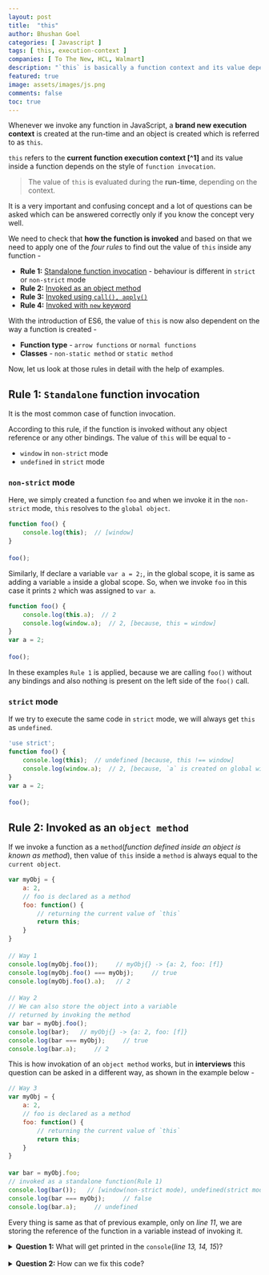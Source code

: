 ```yaml
---
layout: post
title:  "this"
author: Bhushan Goel
categories: [ Javascript ]
tags: [ this, execution-context ]
companies: [ To The New, HCL, Walmart]
description: "`this` is basically a function context and its value depends on the style of function invocation."
featured: true
image: assets/images/js.png
comments: false
toc: true
---
```


<!-- [Rule 1](#standalone-function-invocation) -->

Whenever we invoke any function in JavaScript, a **brand new execution context** is created at the run-time and an object is created which is referred to as `this`.

`this` refers to the **current function execution context [^1]** and its value inside a function depends on the style of `function invocation`.

> The value of `this` is evaluated during the **run-time**, depending on the context.

It is a very important and confusing concept and a lot of questions can be asked which can be answered correctly only if you know the concept very well.

We need to check that **how the function is invoked** and based on that we need to apply one of the _four rules_ to find out the value of `this` inside any function -

- **Rule 1:** [Standalone function invocation](#rule-1-standalone-function-invocation) - behaviour is different in `strict` or `non-strict` mode
- **Rule 2:** [Invoked as an object method](#rule-2-invoked-as-an-object-method)
- **Rule 3:** [Invoked using `call(), apply()`](#rule-3-invoked-using-call-apply)   
- **Rule 4:** [Invoked with `new` keyword](#rule-4-invoked-with-new-keyword)

With the introduction of ES6, the value of `this` is now also dependent on the way a function is created - 

- **Function type** - `arrow functions` or `normal functions`
- **Classes** - `non-static method` or `static method`

Now, let us look at those rules in detail with the help of examples.

## Rule 1: `Standalone` function invocation
It is the most common case of function invocation.

According to this rule, if the function is invoked without any object reference or any other bindings. The value of `this` will be equal to - 
- `window` in `non-strict` mode
- `undefined` in `strict` mode


### `non-strict` mode

Here, we simply created a function `foo` and when we invoke it in the `non-strict` mode, `this` resolves to the `global object`.

```js
function foo() {
    console.log(this);  // [window]
}

foo();
```

Similarly, If declare a variable `var a = 2;`, in the global scope, it is same as adding a variable `a` inside a global scope. So, when we invoke `foo` in this case it prints `2` which was assigned to `var a`.

```js
function foo() {
    console.log(this.a);  // 2
    console.log(window.a);  // 2, [because, this = window]
}
var a = 2;

foo();
```

In these examples `Rule 1` is applied, because we are calling `foo()` without any bindings and also nothing is present on the left side of the `foo()` call.

### `strict` mode
If we try to execute the same code in `strict` mode, we will always get `this` as `undefined`.

```js
'use strict';
function foo() {
    console.log(this);  // undefined [because, this !== window]
    console.log(window.a);  // 2, [because, `a` is created on global window object]
}
var a = 2;

foo();
```

## Rule 2: Invoked as an `object method`

If we invoke a function as a `method`(_function defined inside an object is known as method_), then value of `this` inside a `method` is always equal to the `current object`.
```js
var myObj = {
    a: 2,
    // foo is declared as a method
    foo: function() {
        // returning the current value of `this`
        return this;
    }
}

// Way 1
console.log(myObj.foo());     // myObj{} -> {a: 2, foo: [f]}
console.log(myObj.foo() === myObj);     // true
console.log(myObj.foo().a);   // 2

// Way 2
// We can also store the object into a variable
// returned by invoking the method 
var bar = myObj.foo();
console.log(bar);   // myObj{} -> {a: 2, foo: [f]}
console.log(bar === myObj);     // true
console.log(bar.a);     // 2 
```
This is how invokation of an `object method` works, but in **interviews** this question can be asked in a different way, as shown in the example below -

```js
// Way 3
var myObj = {
    a: 2,
    // foo is declared as a method
    foo: function() {
        // returning the current value of `this`
        return this;
    }
}

var bar = myObj.foo;
// invoked as a standalone function(Rule 1)
console.log(bar());   // [window(non-strict mode), undefined(strict mode)]
console.log(bar === myObj);     // false
console.log(bar.a);     // undefined
```

Every thing is same as that of previous example, only on _line 11_, we are storing the reference of the function in a variable instead of invoking it. 

<details>
<summary><b>Question 1:</b> What will get printed in the <code>console</code>(<i>line 13, 14, 15</i>)?</summary>
<div markdown="1">
You can tell the interviewer that -
<br>
<br>
When we try to invoke that method at a later point(<i>line 12</i>), then instead of pointing to the object(<code>obj</code>), it will be equal to <code>global object</code> or <code>undefined</code>.
<br>
<br>
Why?
<br>
<br>
Because, In case of `object method` whenever we store the reference of the function in a variable, the **binding of the object is lost** and function will be invoked as a standalone function (<a href="#rule-1-standalone-function-invocation">Rule 1</a>) at a later stage.
<br>
<br>
</div>
</details>
<br>

<details>
<summary><b>Question 2:</b> How can we fix this code?</summary>
<div markdown="1">
After storing the reference to the method, we lost the binding to `this`. Now to fix this binding issue we need to use <code>bind()</code> -
<br>
<br>
<div markdown="1">
```js
var myObj = {
    a: 2,
    // foo is declared as a method
    foo: function() {
        // returning the current value of `this`
        return this;
    }
}

var bar = myObj.foo.bind(myObj);
// invoked as a standalone function(Rule 1)
console.log(bar());   // {a: 2, foo: [f]}
console.log(bar() === myObj);     // true
console.log(bar().a); 	// 2
```
</div>
</div>
</details>
<hr>

> There is a simpler way to identify the current execution context [^1] in case of **Rule 1** and **Rule 2**.
>
> You can check if there is something present on the **left-hand side** of the function invocation and -
>
> - If yes, then `this` will be equal to that `object`

```js
var obj = {
    a: 2,
    foo: function() {
        console.log(this);  // {a: 2, foo: [f]}, this === obj
    }
}

obj.foo();
```

> - Otherwise if nothing is present on the left-hand side then `this` will be equal to either `global object` or `undefined`

```js
function foo() {
  console.log(this);	// window
}

foo();
```


## Rule 3: Invoked using `call(), apply()`
This is also known as _Explicit binding_. 

By using `call()` or `apply()` we can change the value of _execution context [^1]_(`this`) at the run time.

```js
function foo() {
	return this;
}

console.log(foo());		// this === window
console.log(foo.call({a: 2}));		// this === {a: 2}
console.log(foo.apply({a: 4}));		// this === {a: 4}
```

When we invoke the function `foo()` 
- As a **standalone function**(_line 5_), it returned `this` which was **equal** to the `global window object`
- Using `call() or apply()`(_line 6, 7_) and passed a different object to it which acts as an **execution context**[^1] for `foo()`, it returned the same object `{a: 2}`

## Rule 4: Invoked with `new` keyword
If a function is invoked using a `new` keyword(_as a constructor function_), then the value of `this` inside that function is alway equal to an object.

```js
// invoked as a constructor function
function Foo() {
    this.a = 2;
    this.b = 4;
    console.log(this);  //  {a: 2, b:4}
    console.log(window.a);  // undefined
    console.log(window.b);  // undefined
}

var bar = new Foo();
```

If the same function is invoked as a **normal function**, then `this` would be equal to `window object` and all the properties (`a and b`) will be created on `window object`.
```js
// invoked as a normal function
function Foo() {
    this.a = 2;
    this.b = 4;
    console.log(this);   //  window
    console.log(window.a);  // 2
    console.log(window.b);  // 4
}

var bar = Foo();
```

<hr>

## ES6 

Now, before we get into the interview questions. I would like to discuss the behaviour of `this` on some of the new concepts introduced in ES6 and later versions.

### `this` in `arrow functions`
**Arrow functions** from ES6 do not have their own `this` value instead they borrow `this` from their _lexical scope_ and use that value.

In the following example, `bar()` is an **arrow function**(_line 8_) and invoked as a standalone function, but [Rule 1](#rule-1-standalone-function-invocation) will not be applied here because Rule 1 can be applied only on normal function. 

`this` inside `bar()` is equal to the `obj` because `bar()` is an **arrow function** and it borrows `this` from the **enclosing scope** and in this case it borrows `this` from the function `foo()`.

```js
// example 1 - with arrow function
var obj = {
  a: 2,
  foo: function() {
    console.log(this);    // obj
    
    // arrow function
    bar = () => {
      console.log(this);    // obj
      console.log(this.a);  // 2
    }

    bar();
  }
}

obj.foo();
```

If I try to write the same function as a normal functions, then you will observe the differences in terms of their behaviour.

Here, `bar()` is a **normal function** and invoked as a standalone function. So [Rule 1](#rule-1-standalone-function-invocation) will be applied here and accordingly `this` inside `bar` will point to the `global window object`.

```js
// example 2 - with normal function
var obj = {
  a: 2,
  foo: function() {
    console.log(this); // obj

    // normal function
    function bar() {
      console.log(this); // window
      console.log(this.a); // undefined
    }

    bar();
  }
}

obj.foo();
```

### `this` in `Classes`

## Cheat sheet
There is a trick that can be used to answer most of the input-output questions in an interview. You just need to check two things - 
- Is there any `explicit binding` is present on the function invocation - `fn.call(), fn.apply(), fn.bind()`
- Is there any `object` present on the `left side` of the function invocation - `obj.method()`

If none of them is present, than you need to look if the code is in the `strict` mode or `non-strict` mode.
- In non-strict mode - `this = window`
- In strict mode - `this = undefined`

You can refer to this flow chart for more clarity -

<a class="post-img" href="https://raw.githubusercontent.com/bhushangoel/ctfi-cdn/a2b79ac268983709380eb696959791d4f7d17887/Flow%20chart-this.png" target="_blank">
<img src="https://raw.githubusercontent.com/bhushangoel/ctfi-cdn/a2b79ac268983709380eb696959791d4f7d17887/Flow%20chart-this.png#post-img" alt="flow chart">
</a>

<hr>
[^1]: **execution context** is an abstract concept that holds information about the environment within which the current code is being executed.